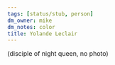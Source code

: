 ```yaml
---
tags: [status/stub, person]
dm_owner: mike
dm_notes: color
title: Yolande Leclair
---
```


(disciple of night queen, no photo)


